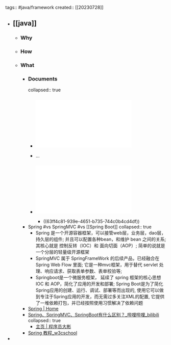 tags:: #java/framework
created:: [[20230728]]

- ## [[java]]
  - ### Why
  - ### How
  - ### What
    - ### Documents
      collapsed:: true
      - ### ![Spring Framework Version 3.2.18](../assets/doc_spring-framework-reference.pdf)
      - ...
      - ### ![Spring Framework Version 6.0.5](../assets/doc_spring-framework.pdf)
        - ((63ff4c81-939e-4651-b735-744c0b4cd4df))
    - Spring #vs SpringMVC #vs [[Spring Boot]]
      collapsed:: true
      - Spring 是一个开源容器框架，可以接管web层，业务层，dao层，持久层的组件; 并且可以配置各种bean，和维护 bean 之间的关系; 其核心就是 控制反转（IOC）和 面向切面（AOP）; 简单的说就是一个分层的轻量级开源框架
      - SpringMVC 属于 SpringFrameWork 的后续产品，已经融合在 Spring Web Flow 里面; 它是一种mvc框架，用于替代 servlet 处理、响应请求、获取表单参数、表单校验等;
      - Springboot是一个微服务框架， 延续了 spring 框架的核心思想 IOC 和 AOP，简化了应用的开发和部署; Spring Boot是为了简化Spring应用的创建、运行、调试、部署等而出现的, 使用它可以做到专注于Spring应用的开发，而无需过多关注XML的配置, 它提供了一堆依赖打包，并已经按照使用习惯解决了依赖问题
    - [Spring | Home](http://spring.io)
    - [Spring、SpringMVC、SpringBoot有什么区别？_哔哩哔哩_bilibili](https://www.bilibili.com/video/BV1pg41127N8/)
      collapsed:: true
      - [主页 | 程序员大彬](http://topjavaer.cn/)
    - [Spring 教程_w3cschool](https://www.w3cschool.cn/wkspring/)
-